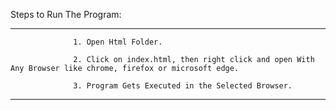 

Steps to Run The Program:

---------------------------------------------------------------------------------------------------------------------------------

                  1. Open Html Folder.

                  2. Click on index.html, then right click and open With Any Browser like chrome, firefox or microsoft edge.

                  3. Program Gets Executed in the Selected Browser.

-----------------------------------------------------------------------------------------------------------------------------------
